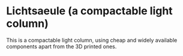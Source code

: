 # Lichtsaeule (a compactable light column)

This is a compactable light column, using cheap and widely available
components apart from the 3D printed ones.

